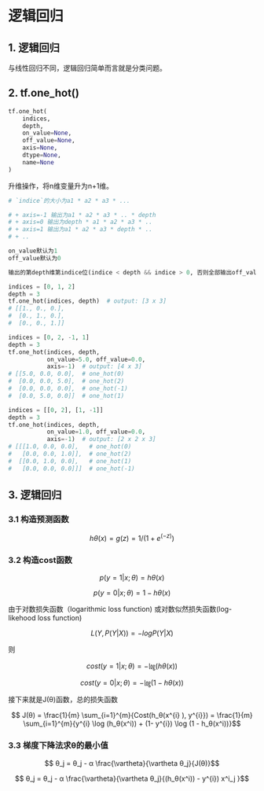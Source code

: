 # 逻辑回归

## 1. 逻辑回归

与线性回归不同，逻辑回归简单而言就是分类问题。

## 2. tf.one_hot()

```py
tf.one_hot(
    indices,
    depth,
    on_value=None,
    off_value=None,
    axis=None,
    dtype=None,
    name=None
)
```

升维操作，将n维变量升为n+1维。

```py
# `indice`的大小为a1 * a2 * a3 * ...

# + axis=-1 输出为a1 * a2 * a3 * .. * depth
# + axis=0 输出为depth * a1 * a2 * a3 * ..
# + axis=1 输出为a1 * a2 * a3 * depth * ..
# + ..  

on_value默认为1
off_value默认为0

输出的第depth维第indice位(indice < depth && indice > 0, 否则全部输出off_value)值为on_value，其余位置为off_value。

indices = [0, 1, 2]
depth = 3
tf.one_hot(indices, depth)  # output: [3 x 3]
# [[1., 0., 0.],
#  [0., 1., 0.],
#  [0., 0., 1.]]

indices = [0, 2, -1, 1]
depth = 3
tf.one_hot(indices, depth,
           on_value=5.0, off_value=0.0,
           axis=-1)  # output: [4 x 3]
# [[5.0, 0.0, 0.0],  # one_hot(0)
#  [0.0, 0.0, 5.0],  # one_hot(2)
#  [0.0, 0.0, 0.0],  # one_hot(-1)
#  [0.0, 5.0, 0.0]]  # one_hot(1)

indices = [[0, 2], [1, -1]]
depth = 3
tf.one_hot(indices, depth,
           on_value=1.0, off_value=0.0,
           axis=-1)  # output: [2 x 2 x 3]
# [[[1.0, 0.0, 0.0],   # one_hot(0)
#   [0.0, 0.0, 1.0]],  # one_hot(2)
#  [[0.0, 1.0, 0.0],   # one_hot(1)
#   [0.0, 0.0, 0.0]]]  # one_hot(-1)
```

## 3. 逻辑回归

### 3.1 构造预测函数

```math
    hθ(x)=g(z)= 1/( 1 + e ^(-z) )
```

### 3.2 构造cost函数

```math
    p(y=1|x;θ) = hθ(x)  
```

```math
    p(y=0|x;θ) = 1 - hθ(x)
```

由于对数损失函数（logarithmic loss function) 或对数似然损失函数(log-likehood loss function)

```math
    L(Y,P(Y|X))=−logP(Y|X)
```

则

```math
    cost(y=1|x;θ) = -㏒(hθ(x))
```

```math
    cost(y=0|x;θ) = -㏒(1 - hθ(x))
```

接下来就是J(θ)函数，总的损失函数

```math
    J(θ) = \frac{1}{m} \sum_{i=1}^{m}{Cost(h_θ(x^{i} ), y^{i}})
    = \frac{1}{m} \sum_{i=1}^{m}{y^{i} \log (h_θ(x^i)) + (1- y^{i}) \log (1 - h_θ(x^i))}
```

### 3.3 梯度下降法求θ的最小值

```math
    θ_j = θ_j - α \frac{\vartheta}{\vartheta θ_j}{J(θ)}
```

```math
    θ_j = θ_j - α \frac{\vartheta}{\vartheta θ_j}{(h_θ(x^i)) - y^{i}) x^i_j }
```